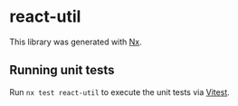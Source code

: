 # react-util

This library was generated with [Nx](https://nx.dev).

## Running unit tests

Run `nx test react-util` to execute the unit tests via [Vitest](https://vitest.dev/).
